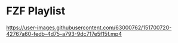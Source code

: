 # FZF Playlist


https://user-images.githubusercontent.com/63000762/151700720-42767a60-fedb-4d75-a793-9dc717e5f15f.mp4

